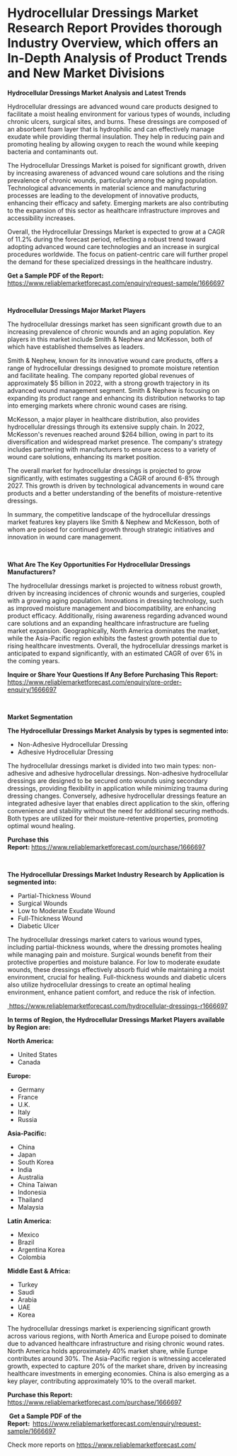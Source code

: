 <p><h1>Hydrocellular Dressings Market Research Report Provides thorough Industry Overview, which offers an In-Depth Analysis of Product Trends and New Market Divisions</h1></p><p><strong>Hydrocellular Dressings Market Analysis and Latest Trends</strong></p>
<p><p>Hydrocellular dressings are advanced wound care products designed to facilitate a moist healing environment for various types of wounds, including chronic ulcers, surgical sites, and burns. These dressings are composed of an absorbent foam layer that is hydrophilic and can effectively manage exudate while providing thermal insulation. They help in reducing pain and promoting healing by allowing oxygen to reach the wound while keeping bacteria and contaminants out.</p><p>The Hydrocellular Dressings Market is poised for significant growth, driven by increasing awareness of advanced wound care solutions and the rising prevalence of chronic wounds, particularly among the aging population. Technological advancements in material science and manufacturing processes are leading to the development of innovative products, enhancing their efficacy and safety. Emerging markets are also contributing to the expansion of this sector as healthcare infrastructure improves and accessibility increases.</p><p>Overall, the Hydrocellular Dressings Market is expected to grow at a CAGR of 11.2% during the forecast period, reflecting a robust trend toward adopting advanced wound care technologies and an increase in surgical procedures worldwide. The focus on patient-centric care will further propel the demand for these specialized dressings in the healthcare industry.</p></p>
<p><strong>Get a Sample PDF of the Report:&nbsp;</strong> <a href="https://www.reliablemarketforecast.com/enquiry/request-sample/1666697?utm_campaign=2740&utm_medium=2&utm_source=Github&utm_content=ia&utm_term=06032025&utm_id=hydrocellular-dressings">https://www.reliablemarketforecast.com/enquiry/request-sample/1666697</a></p>
<p>&nbsp;</p>
<p><strong>Hydrocellular Dressings Major Market Players</strong></p>
<p><p>The hydrocellular dressings market has seen significant growth due to an increasing prevalence of chronic wounds and an aging population. Key players in this market include Smith & Nephew and McKesson, both of which have established themselves as leaders.</p><p>Smith & Nephew, known for its innovative wound care products, offers a range of hydrocellular dressings designed to promote moisture retention and facilitate healing. The company reported global revenues of approximately $5 billion in 2022, with a strong growth trajectory in its advanced wound management segment. Smith & Nephew is focusing on expanding its product range and enhancing its distribution networks to tap into emerging markets where chronic wound cases are rising.</p><p>McKesson, a major player in healthcare distribution, also provides hydrocellular dressings through its extensive supply chain. In 2022, McKesson's revenues reached around $264 billion, owing in part to its diversification and widespread market presence. The company's strategy includes partnering with manufacturers to ensure access to a variety of wound care solutions, enhancing its market position. </p><p>The overall market for hydrocellular dressings is projected to grow significantly, with estimates suggesting a CAGR of around 6-8% through 2027. This growth is driven by technological advancements in wound care products and a better understanding of the benefits of moisture-retentive dressings.</p><p>In summary, the competitive landscape of the hydrocellular dressings market features key players like Smith & Nephew and McKesson, both of whom are poised for continued growth through strategic initiatives and innovation in wound care management.</p></p>
<p>&nbsp;</p>
<p><strong>What Are The Key Opportunities For Hydrocellular Dressings Manufacturers?</strong></p>
<p><p>The hydrocellular dressings market is projected to witness robust growth, driven by increasing incidences of chronic wounds and surgeries, coupled with a growing aging population. Innovations in dressing technology, such as improved moisture management and biocompatibility, are enhancing product efficacy. Additionally, rising awareness regarding advanced wound care solutions and an expanding healthcare infrastructure are fueling market expansion. Geographically, North America dominates the market, while the Asia-Pacific region exhibits the fastest growth potential due to rising healthcare investments. Overall, the hydrocellular dressings market is anticipated to expand significantly, with an estimated CAGR of over 6% in the coming years.</p></p>
<p><strong>Inquire or Share Your Questions If Any Before Purchasing This Report:</strong> <a href="https://www.reliablemarketforecast.com/enquiry/pre-order-enquiry/1666697?utm_campaign=2740&utm_medium=2&utm_source=Github&utm_content=ia&utm_term=06032025&utm_id=hydrocellular-dressings">https://www.reliablemarketforecast.com/enquiry/pre-order-enquiry/1666697</a></p>
<p>&nbsp;</p>
<p><strong>Market Segmentation</strong></p>
<p><strong>The Hydrocellular Dressings Market Analysis by types is segmented into:</strong></p>
<p><ul><li>Non-Adhesive Hydrocellular Dressing</li><li>Adhesive Hydrocellular Dressing</li></ul></p>
<p><p>The hydrocellular dressings market is divided into two main types: non-adhesive and adhesive hydrocellular dressings. Non-adhesive hydrocellular dressings are designed to be secured onto wounds using secondary dressings, providing flexibility in application while minimizing trauma during dressing changes. Conversely, adhesive hydrocellular dressings feature an integrated adhesive layer that enables direct application to the skin, offering convenience and stability without the need for additional securing methods. Both types are utilized for their moisture-retentive properties, promoting optimal wound healing.</p></p>
<p><strong>Purchase this Report:&nbsp;</strong><a href="https://www.reliablemarketforecast.com/purchase/1666697?utm_campaign=2740&utm_medium=2&utm_source=Github&utm_content=ia&utm_term=06032025&utm_id=hydrocellular-dressings">https://www.reliablemarketforecast.com/purchase/1666697</a></p>
<p>&nbsp;</p>
<p><strong>The Hydrocellular Dressings Market Industry Research by Application is segmented into:</strong></p>
<p><ul><li>Partial-Thickness Wound</li><li>Surgical Wounds</li><li>Low to Moderate Exudate Wound</li><li>Full-Thickness Wound</li><li>Diabetic Ulcer</li></ul></p>
<p><p>The hydrocellular dressings market caters to various wound types, including partial-thickness wounds, where the dressing promotes healing while managing pain and moisture. Surgical wounds benefit from their protective properties and moisture balance. For low to moderate exudate wounds, these dressings effectively absorb fluid while maintaining a moist environment, crucial for healing. Full-thickness wounds and diabetic ulcers also utilize hydrocellular dressings to create an optimal healing environment, enhance patient comfort, and reduce the risk of infection.</p></p>
<p><a href="https://www.reliablemarketforecast.com/hydrocellular-dressings-r1666697?utm_campaign=2740&utm_medium=2&utm_source=Github&utm_content=ia&utm_term=06032025&utm_id=hydrocellular-dressings">&nbsp;https://www.reliablemarketforecast.com/hydrocellular-dressings-r1666697</a></p>
<p><strong>In terms of Region, the Hydrocellular Dressings Market Players available by Region are:</strong></p>
<p>
    <p> <strong> North America: </strong>
        <ul>
            <li>United States</li>
            <li>Canada</li>
        </ul>
        </p> 
    <p> <strong> Europe: </strong>
        <ul>
            <li>Germany</li>
            <li>France</li>
            <li>U.K.</li>
            <li>Italy</li>
            <li>Russia</li>
        </ul>
        </p> 
    <p> <strong> Asia-Pacific: </strong>
        <ul>
            <li>China</li>
            <li>Japan</li>
            <li>South Korea</li>
            <li>India</li>
            <li>Australia</li>
            <li>China Taiwan</li>
            <li>Indonesia</li>
            <li>Thailand</li>
            <li>Malaysia</li>
        </ul>
        </p> 
    <p> <strong> Latin America: </strong>
        <ul>
            <li>Mexico</li>
            <li>Brazil</li>
            <li>Argentina Korea</li>
            <li>Colombia</li>
        </ul>
        </p> 
    <p> <strong> Middle East & Africa: </strong>
        <ul>
            <li>Turkey</li>
            <li>Saudi</li>
            <li>Arabia</li>
            <li>UAE</li>
            <li>Korea</li>
        </ul>
    </p>
    </p>
<p><p>The hydrocellular dressings market is experiencing significant growth across various regions, with North America and Europe poised to dominate due to advanced healthcare infrastructure and rising chronic wound rates. North America holds approximately 40% market share, while Europe contributes around 30%. The Asia-Pacific region is witnessing accelerated growth, expected to capture 20% of the market share, driven by increasing healthcare investments in emerging economies. China is also emerging as a key player, contributing approximately 10% to the overall market.</p></p>
<p><strong>Purchase this Report: </strong><a href="https://www.reliablemarketforecast.com/purchase/1666697?utm_campaign=2740&utm_medium=2&utm_source=Github&utm_content=ia&utm_term=06032025&utm_id=hydrocellular-dressings">https://www.reliablemarketforecast.com/purchase/1666697</a></p>
<p>&nbsp;<strong>Get a Sample PDF of the Report:&nbsp;&nbsp;</strong><a href="https://www.reliablemarketforecast.com/enquiry/request-sample/1666697?utm_campaign=2740&utm_medium=2&utm_source=Github&utm_content=ia&utm_term=06032025&utm_id=hydrocellular-dressings">https://www.reliablemarketforecast.com/enquiry/request-sample/1666697</a></p>
<p><strong></strong></p>
<p>Check more reports on <a href="https://www.reliablemarketforecast.com/?utm_campaign=2740&utm_medium=2&utm_source=Github&utm_content=ia&utm_term=06032025&utm_id=hydrocellular-dressings">https://www.reliablemarketforecast.com/</a></p>